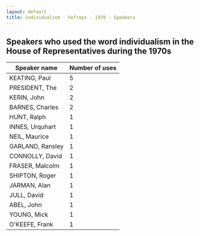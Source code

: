 ```yaml
---
layout: default
title: individualism - hofreps - 1970 - Speakers
---
```

## Speakers who used the word **individualism** in the House of Representatives during the 1970s

| Speaker name | Number of uses |
|--------------|----------------|
|KEATING, Paul|5|
|PRESIDENT, The|2|
|KERIN, John|2|
|BARNES, Charles|2|
|HUNT, Ralph|1|
|INNES, Urquhart|1|
|NEIL, Maurice|1|
|GARLAND, Ransley|1|
|CONNOLLY, David|1|
|FRASER, Malcolm|1|
|SHIPTON, Roger|1|
|JARMAN, Alan|1|
|JULL, David|1|
|ABEL, John|1|
|YOUNG, Mick|1|
|O'KEEFE, Frank|1|

